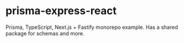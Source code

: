 # prisma-express-react
Prisma, TypeScript, Next.js + Fastify monorepo example. Has a shared package for schemas and more.
